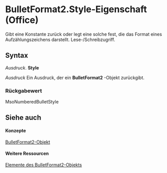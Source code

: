 
# BulletFormat2.Style-Eigenschaft (Office)

Gibt eine Konstante zurück oder legt eine solche fest, die das Format eines Aufzählungszeichens darstellt. Lese-/Schreibzugriff.


## Syntax

 _Ausdruck_. **Style**

 _Ausdruck_ Ein Ausdruck, der ein **BulletFormat2** -Objekt zurückgibt.


### Rückgabewert

MsoNumberedBulletStyle


## Siehe auch


#### Konzepte


[BulletFormat2-Objekt](ad4c2a05-c34d-fbd4-6b12-3153b94d2c4e.md)
#### Weitere Ressourcen


[Elemente des BulletFormat2-Objekts](http://msdn.microsoft.com/library/1a86b4e3-0c8c-1900-708f-37486bf71169%28Office.15%29.aspx)